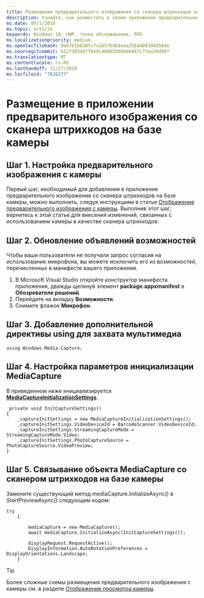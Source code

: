 ```yaml
---
title: Размещение предварительного изображения со сканера штрихкодов на базе камеры
description: Узнайте, как разместить в своем приложении предварительное изображение со сканера штрихкодов на базе камеры.
ms.date: 05/1/2018
ms.topic: article
keywords: Windows 10, UWP, точка обслуживания, POS
ms.localizationpriority: medium
ms.openlocfilehash: 0eb7b1b620fcfa16576d84eaa2564408394d59de
ms.sourcegitcommit: b11f305dbf7649c4b68550b666487c77ea30d98f
ms.translationtype: MT
ms.contentlocale: ru-RU
ms.lasthandoff: 11/27/2018
ms.locfileid: "7826277"
---
```

# <a name="hosting-a-camera-barcode-scanner-preview-in-your-application"></a>Размещение в приложении предварительного изображения со сканера штрихкодов на базе камеры
## <a name="step-1-setup-your-camera-preview"></a>Шаг 1. Настройка предварительного изображения с камеры
Первый шаг, необходимый для добавления в приложение предварительного изображения со сканера штрихкодов на базе камеры, можно выполнить, следуя инструкциям в статье [Отображение предварительного изображения с камеры](../audio-video-camera/simple-camera-preview-access.md).  Выполнив этот шаг, вернитесь к этой статье для внесения изменений, связанных с использованием камеры в качестве сканера штрихкодов.

## <a name="step-2-update-capability-declarations"></a>Шаг 2. Обновление объявлений возможностей
Чтобы ваши пользователи не получали запрос согласия на использование микрофона, вы можете исключить его из возможностей, перечисленных в манифесте вашего приложения.

1. В Microsoft Visual Studio откройте конструктор манифеста приложения, дважды щелкнув элемент **package.appxmanifest** в **Обозревателе решений**.
2. Перейдите на вкладку **Возможности**.
3. Снимите флажок **Микрофон**.

 ## <a name="step-3-add-additional-using-directive-for-media-capture"></a>Шаг 3. Добавление дополнительной директивы using для захвата мультимедиа

```Csharp
using Windows.Media.Capture;
```

## <a name="step-4-set-up-your-mediacapture-initialization-settings"></a>Шаг 4. Настройка параметров инициализации MediaCapture
В приведенном ниже инициализируется [**MediaCaptureInitializationSettings**](https://docs.microsoft.com/uwp/api/windows.media.capture.mediacaptureinitializationsettings). 

```Csharp
 private void InitCaptureSettings()
{
    _captureInitSettings = new MediaCaptureInitializationSettings();
    _captureInitSettings.VideoDeviceId = BarcodeScanner.VideoDeviceId;
    _captureInitSettings.StreamingCaptureMode = StreamingCaptureMode.Video;
    _captureInitSettings.PhotoCaptureSource = PhotoCaptureSource.VideoPreview;
}
```
## <a name="step-5-associate-your-mediacapture-object-with-the-camera-barcode-scanner"></a>Шаг 5. Связывание объекта MediaCapture со сканером штрихкодов на базе камеры
Замените существующий метод mediaCapture.InitializeAsync() в *StartPreviewAsync()* следующим кодом:

```Csharp
try
    {

        mediaCapture = new MediaCapture();
        await mediaCapture.InitializeAsync(InitCaptureSettings());

        displayRequest.RequestActive();
        DisplayInformation.AutoRotationPreferences = DisplayOrientations.Landscape;
    }
```

> [!TIP]
> Более сложные схемы размещения предварительного изображения с камеры см. в разделе [Отображение просмотра камеры](https://docs.microsoft.com/windows/uwp/audio-video-camera/simple-camera-preview-access#add-capability-declarations-to-the-app-manifest).
